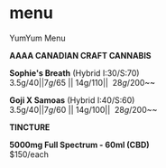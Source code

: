 # menu
YumYum Menu

__AAAA CANADIAN CRAFT CANNABIS__


__Sophie's Breath__ (Hybrid I:30/S:70)          
3.5g/$40 || 7g/$65 || 14g/$110 || ~~28g/$200~~

__Goji X Samoas__ (Hybrid I:40/S:60)            
3.5g/$40 || 7g/$60 || 14g/$100 || ~~28g/$200~~
                                              
__TINCTURE__

__5000mg Full Spectrum - 60ml (CBD)__                   
$150/each
